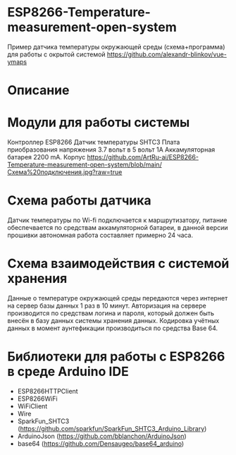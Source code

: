 # ESP8266-Temperature-measurement-open-system
Пример датчика температуры окружающей среды (схема+программа) для работы с окрытой системой https://github.com/alexandr-blinkov/vue-ymaps
# Описание
# Модули для работы системы
Контроллер ESP8266
Датчик температуры SHTC3
Плата приобразования напряжения 3.7 вольт в 5 вольт 1А
Аккамуляторная батарея 2200 mA.
Корпус
https://github.com/ArtRu-ai/ESP8266-Temperature-measurement-open-system/blob/main/Схема%20подключения.jpg?raw=true
# Схема работы датчика
Датчик температуры по Wi-fi подключается к маршрутизатору, питание обеспечвается по средствам аккамуляторной батареи, в данной версии прошивки автономная работа составляет примерно 24 часа.
# Схема взаимодействия с системой хранения
Данные о температуре окружающей среды передаются через интернет на сервер базы данных 1 раз в 10 минут. Авторизация на сервере производится по средствам логина и пароля, который должен быть внесён в базу данных системы хранения данных. Кодировка учётных данных в момент аунтефикации производиться по средства Base 64.
# Библиотеки для работы c ESP8266 в среде Arduino IDE 
* ESP8266HTTPClient
* ESP8266WiFi
* WiFiClient
* Wire
* SparkFun_SHTC3 (https://github.com/sparkfun/SparkFun_SHTC3_Arduino_Library)
* ArduinoJson (https://github.com/bblanchon/ArduinoJson)
* base64 (https://github.com/Densaugeo/base64_arduino)
